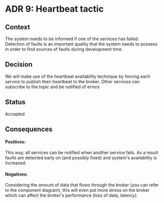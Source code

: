 # ADR 9: Heartbeat tactic
## Context
The system needs to be informed if one of the services has failed. Detection of faults is an important quality that the system needs to possess in order to find sources of faults during development time. 
</br>
## Decision
We will make use of the heartbeat availability technique by forcing each service to publish their heartbeat to the broker. Other services can subscribe to the topic and be notified of errors
</br>
## Status
Accepted
</br>
## Consequences
#### Positives:
This way, all services can be notified when another service fails. As a result faults are detected early on (and possibly fixed) and system's availability is increased.
</br>
#### Negatives:
Considering the amount of data that flows through the broker (you can refer to the component diagram), this will even put more stress on the broker which can affect the broker's performance (loss of data, latency).